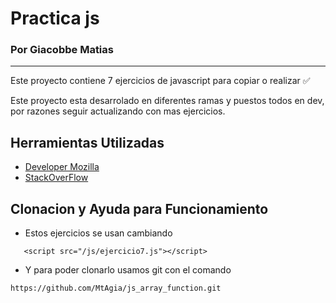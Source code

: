 # Practica js

### Por Giacobbe Matias 
____

Este proyecto contiene 7 ejercicios de javascript para copiar o realizar ✅

Este proyecto esta desarrolado en diferentes ramas y puestos todos en dev, por razones seguir actualizando con mas ejercicios.

## Herramientas Utilizadas
- [Developer Mozilla](https://developer.mozilla.org/es/)
- [StackOverFlow](https://stackoverflow.com/)

## Clonacion y Ayuda para Funcionamiento
- Estos ejercicios se usan cambiando 
 ```
    <script src="/js/ejercicio7.js"></script>
```
- Y para poder clonarlo usamos git con el comando
 ```
https://github.com/MtAgia/js_array_function.git
 ```


